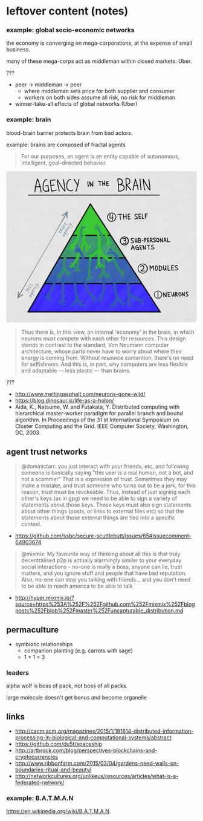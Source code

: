 # leftover content (notes)

### example: global socio-economic networks

the economy is converging on mega-corporations, at the expense of small business.

many of these mega-corps act as middleman within closed markets: Uber.

???

- peer -> middleman -> peer
  - where middleman sets price for both supplier and consumer
  - workers on both sides assume all risk, no risk for middleman
- winner-take-all effects of global networks (Uber)

### example: brain

blood-brain barrier protects brain from bad actors.

example: brains are composed of fractal agents

> For our purposes, an agent is an entity capable of autonomous, intelligent, goal-directed behavior.

![](agency-in-the-brain.png)

> Thus there is, in this view, an internal 'economy' in the brain, in which neurons must compete with each other for resources. This design stands in contrast to the standard, Von Neumann computer architecture, whose parts never have to worry about where their energy is coming from. Without resource contention, there's no need for selfishness. And this is, in part, why computers are less flexible and adaptable — less plastic — than brains.

???

- http://www.meltingasphalt.com/neurons-gone-wild/
- https://blog.dinosaur.is/life-as-a-holon/
- Aida, K., Natsume, W. and Futakata, Y. Distributed computing with hierarchical master-worker paradigm for parallel branch and bound algorithm.  In Proceedings of the 31 st International Symposium on Cluster Computing and the Grid.  IEEE Computer Society, Washington, DC, 2003.  

## agent trust networks

> @dominictarr: you just interact with your friends, etc, and following someone is basically saying "this user is a real human, not a bot, and not a scammer" That is a expression of trust. Sometimes they may make a mistake, and trust someone who turns out to be a jerk, for this reason, trust must be revokeable.
Thus, instead of just signing each other's keys (as in gpg) we need to be able to sign a variety of statements about those keys. Those keys must also sign statements about other things (posts, or links to external files etc) so that the statements about those external things are tied into a specific context.

- https://github.com/ssbc/secure-scuttlebutt/issues/65#issuecomment-64903674

> @mixmix: My favourite way of thinking about all this is that truly decentralised p2p is actually alarmingly similar to your everyday social interactions - no-one is really a boss, anyone can lie, trust matters, and you ignore stuff and people that have bad reputation.
Also, no-one can stop you talking with friends... and you don't need to be able to reach america to be able to talk

- http://hyper.mixmix.io/?source=https%253A%252F%252Fgithub.com%252Fmixmix%252Fblogposts%252Fblob%252Fmaster%252Funcapturable_distribution.md

## permaculture

- symbiotic relationships
  - companion planting (e.g. carrots with sage)
  - 1 + 1 = 3

### leaders

alpha wolf is boss of pack, not boss of all packs.

large molecule doesn't get bonus and become organelle

## links

- http://cacm.acm.org/magazines/2015/1/181614-distributed-information-processing-in-biological-and-computational-systems/abstract
- https://github.com/du5t/spaceship
- http://artbrock.com/blog/perspectives-blockchains-and-cryptocurrencies
- http://www.ribbonfarm.com/2015/03/04/gardens-need-walls-on-boundaries-ritual-and-beauty/
- http://networkcultures.org/unlikeus/resources/articles/what-is-a-federated-network/

### example: B.A.T.M.A.N

https://en.wikipedia.org/wiki/B.A.T.M.A.N.
